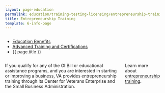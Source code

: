 ```yaml
---
layout: page-education
permalink: education/training-testing-licensing/entrepreneurship-training/index.html
title: Entrepreneurship Training
template: 6-info-page
---
```


<div class="splash" markdown="0">
<div class="row" markdown="0">
<div class="small-12 columns" markdown="0">

<ul class="breadcrumbs" role="menubar" aria-label="Primary">
<li class="parent"><a href="{{ site.url }}/education/">Education Benefits</a></li>
<li class="parent"><a href="{{ site.url }}/education/training-testing-licensing/">Advanced Training and Certifications</a></li>
<li class="active">{{ page.title }}</li>
</ul>

</div>
</div>
</div>
	
<div class="main" role="main" markdown="0">

<!--<div class="action-bar">
  <div class="row">
    <div class="small-12 columns">
      
    </div>
  </div>  
</div>-->

<div class="section one" markdown="0">
<div class="primary" markdown="0">
<div class="row" markdown="0">
<div class="small-12 columns" markdown="1">

If you qualify for any of the GI Bill or educational assistance programs, and you are interested in starting or improving a business, VA provides entrepreneurship training through its Center for Veterans Enterprise and the Small Business Administration.

Learn more about [entrepreneurship training](http://www.benefits.va.gov/GIBILL/docs/factsheets/Entrepreneurship_Training.pdf).


</div>
</div>
</div>


</div>
